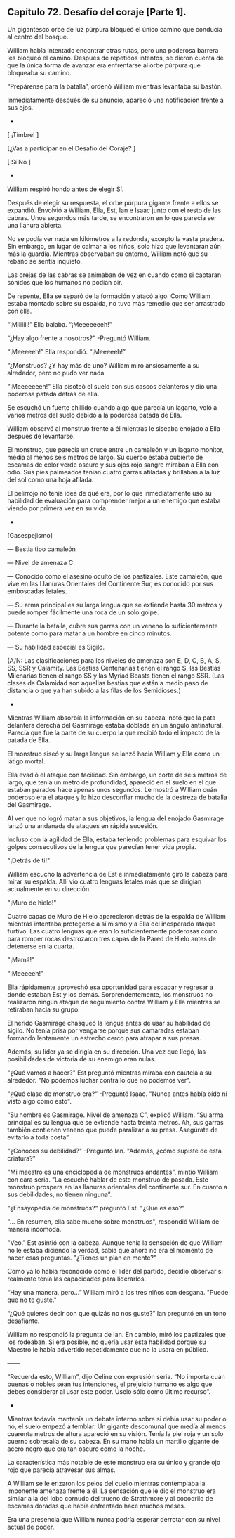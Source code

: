 
## Capítulo 72. Desafío del coraje [Parte 1].


Un gigantesco orbe de luz púrpura bloqueó el único camino que conducía al centro del bosque.

William había intentado encontrar otras rutas, pero una poderosa barrera les bloqueó el camino. Después de repetidos intentos, se dieron cuenta de que la única forma de avanzar era enfrentarse al orbe púrpura que bloqueaba su camino.

“Prepárense para la batalla”, ordenó William mientras levantaba su bastón.

Inmediatamente después de su anuncio, apareció una notificación frente a sus ojos.

-

[ ¡Timbre! ]

[¿Vas a participar en el Desafío del Coraje? ]

[ Sí No ]

-

William respiró hondo antes de elegir Sí.

Después de elegir su respuesta, el orbe púrpura gigante frente a ellos se expandió. Envolvió a William, Ella, Est, Ian e Isaac junto con el resto de las cabras. Unos segundos más tarde, se encontraron en lo que parecía ser una llanura abierta.

No se podía ver nada en kilómetros a la redonda, excepto la vasta pradera. Sin embargo, en lugar de calmar a los niños, solo hizo que levantaran aún más la guardia. Mientras observaban su entorno, William notó que su rebaño se sentía inquieto.

Las orejas de las cabras se animaban de vez en cuando como si captaran sonidos que los humanos no podían oír.

De repente, Ella se separó de la formación y atacó algo. Como William estaba montado sobre su espalda, no tuvo más remedio que ser arrastrado con ella.

“¡Miiiiiii!” Ella balaba. “¡Meeeeeeeh!”

“¿Hay algo frente a nosotros?” -Preguntó William.

“¡Meeeeeh!” Ella respondió. “¡Meeeeeh!”

“¿Monstruos? ¿Y hay más de uno? William miró ansiosamente a su alrededor, pero no pudo ver nada.

“¡Meeeeeeeh!” Ella pisoteó el suelo con sus cascos delanteros y dio una poderosa patada detrás de ella.

Se escuchó un fuerte chillido cuando algo que parecía un lagarto, voló a varios metros del suelo debido a la poderosa patada de Ella.

William observó al monstruo frente a él mientras le siseaba enojado a Ella después de levantarse.

El monstruo, que parecía un cruce entre un camaleón y un lagarto monitor, medía al menos seis metros de largo. Su cuerpo estaba cubierto de escamas de color verde oscuro y sus ojos rojo sangre miraban a Ella con odio. Sus pies palmeados tenían cuatro garras afiladas y brillaban a la luz del sol como una hoja afilada.

El pelirrojo no tenía idea de qué era, por lo que inmediatamente usó su habilidad de evaluación para comprender mejor a un enemigo que estaba viendo por primera vez en su vida.

-

[Gasespejismo]

— Bestia tipo camaleón

— Nivel de amenaza C

— Conocido como el asesino oculto de los pastizales. Este camaleón, que vive en las Llanuras Orientales del Continente Sur, es conocido por sus emboscadas letales.

— Su arma principal es su larga lengua que se extiende hasta 30 metros y puede romper fácilmente una roca de un solo golpe.

— Durante la batalla, cubre sus garras con un veneno lo suficientemente potente como para matar a un hombre en cinco minutos.

— Su habilidad especial es Sigilo.

(A/N: Las clasificaciones para los niveles de amenaza son E, D, C, B, A, S, SS, SSR y Calamity. Las Bestias Centenarias tienen el rango S, las Bestias Milenarias tienen el rango SS y las Myriad Beasts tienen el rango SSR. (Las clases de Calamidad son aquellas bestias que están a medio paso de distancia o que ya han subido a las filas de los Semidioses.)

-

Mientras William absorbía la información en su cabeza, notó que la pata delantera derecha del Gasmirage estaba doblada en un ángulo antinatural. Parecía que fue la parte de su cuerpo la que recibió todo el impacto de la patada de Ella.

El monstruo siseó y su larga lengua se lanzó hacia William y Ella como un látigo mortal.

Ella evadió el ataque con facilidad. Sin embargo, un corte de seis metros de largo, que tenía un metro de profundidad, apareció en el suelo en el que estaban parados hace apenas unos segundos. Le mostró a William cuán poderoso era el ataque y lo hizo desconfiar mucho de la destreza de batalla del Gasmirage.

Al ver que no logró matar a sus objetivos, la lengua del enojado Gasmirage lanzó una andanada de ataques en rápida sucesión.

Incluso con la agilidad de Ella, estaba teniendo problemas para esquivar los golpes consecutivos de la lengua que parecían tener vida propia.

"¡Detrás de ti!"

William escuchó la advertencia de Est e inmediatamente giró la cabeza para mirar su espalda. Allí vio cuatro lenguas letales más que se dirigían actualmente en su dirección.

"¡Muro de hielo!"

Cuatro capas de Muro de Hielo aparecieron detrás de la espalda de William mientras intentaba protegerse a sí mismo y a Ella del inesperado ataque furtivo. Las cuatro lenguas que eran lo suficientemente poderosas como para romper rocas destrozaron tres capas de la Pared de Hielo antes de detenerse en la cuarta.

"¡Mamá!"

“¡Meeeeeh!”

Ella rápidamente aprovechó esa oportunidad para escapar y regresar a donde estaban Est y los demás. Sorprendentemente, los monstruos no realizaron ningún ataque de seguimiento contra William y Ella mientras se retiraban hacia su grupo.

El herido Gasmirage chasqueó la lengua antes de usar su habilidad de sigilo. No tenía prisa por vengarse porque sus camaradas estaban formando lentamente un estrecho cerco para atrapar a sus presas.

Además, su líder ya se dirigía en su dirección. Una vez que llegó, las posibilidades de victoria de su enemigo eran nulas.

"¿Qué vamos a hacer?" Est preguntó mientras miraba con cautela a su alrededor. "No podemos luchar contra lo que no podemos ver".

"¿Qué clase de monstruo era?" -Preguntó Isaac. "Nunca antes había oído ni visto algo como esto".

“Su nombre es Gasmirage. Nivel de amenaza C”, explicó William. “Su arma principal es su lengua que se extiende hasta treinta metros. Ah, sus garras también contienen veneno que puede paralizar a su presa. Asegúrate de evitarlo a toda costa”.

"¿Conoces su debilidad?" -Preguntó Ian. "Además, ¿cómo supiste de esta criatura?"

"Mi maestro es una enciclopedia de monstruos andantes", mintió William con cara seria. “La escuché hablar de este monstruo de pasada. Este monstruo prospera en las llanuras orientales del continente sur. En cuanto a sus debilidades, no tienen ninguna”.

"¿Ensayopedia de monstruos?" preguntó Est. "¿Qué es eso?"

"... En resumen, ella sabe mucho sobre monstruos", respondió William de manera incómoda.

"Veo." Est asintió con la cabeza. Aunque tenía la sensación de que William no le estaba diciendo la verdad, sabía que ahora no era el momento de hacer esas preguntas. "¿Tienes un plan en mente?"

Como ya lo había reconocido como el líder del partido, decidió observar si realmente tenía las capacidades para liderarlos.

“Hay una manera, pero…” William miró a los tres niños con desgana. "Puede que no te guste."

“¿Qué quieres decir con que quizás no nos guste?” Ian preguntó en un tono desafiante.

William no respondió la pregunta de Ian. En cambio, miró los pastizales que los rodeaban. Si era posible, no quería usar esta habilidad porque su Maestro le había advertido repetidamente que no la usara en público.

——

“Recuerda esto, WIlliam”, dijo Celine con expresión seria. “No importa cuán buenas o nobles sean tus intenciones, el prejuicio humano es algo que debes considerar al usar este poder. Úselo sólo como último recurso”.

-

Mientras todavía mantenía un debate interno sobre si debía usar su poder o no, el suelo empezó a temblar. Un gigante descomunal que medía al menos cuarenta metros de altura apareció en su visión. Tenía la piel roja y un solo cuerno sobresalía de su cabeza. En su mano había un martillo gigante de acero negro que era tan oscuro como la noche.

La característica más notable de este monstruo era su único y grande ojo rojo que parecía atravesar sus almas.

A William se le erizaron los pelos del cuello mientras contemplaba la imponente amenaza frente a él. La sensación que le dio el monstruo era similar a la del lobo cornudo del trueno de Strathmore y al cocodrilo de escamas doradas que había enfrentado hace muchos meses.

Era una presencia que William nunca podría esperar derrotar con su nivel actual de poder.
